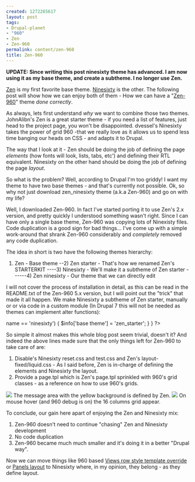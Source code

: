 ```yaml
--- 
created: 1272265617
layout: post
tags: 
- Drupal-planet
- "960"
- Zen
- Zen-960
permalink: content/zen-960
title: Zen-960
---
```

<strong>UPDATE: Since writing this post ninesixty theme has advanced. I am now using it as my base theme, and create a subtheme. I no longer use Zen.</strong>

<a href="http://drupal.org/project/zen">Zen</a> is my first favorite base theme. <a href="http://drupal.org/project/ninesixty">Ninesixty</a> is the other. The following post will show how we can enjoy both of them - How we can have a "<a href="http://drupal.org/project/zen_ninesixty">Zen-960</a>" theme <em>done correctly</em>.

As always, lets first understand <em>why</em> we want to combine those two themes. 
JohnAlibn's Zen is a great starter theme - if you need a list of features, just head to the project page, you won't be disappointed.
dvessel's Ninesixty takes the power of grid 960 -that we really love as it allows us to spend less time banging our heads on CSS - and adapts it to Drupal.

The way that I look at it - Zen should be doing the job of defining the page <em>elements</em> (how fonts will look, lists, tabs, etc') and defining their RTL equivalent.  Ninesixty on the other hand should be doing the job of defining the page <em>layout</em>.

So what is the problem? Well, according to Drupal I'm too griddy! I want my theme to have two base themes - and that's currently not possible. Ok, so why not just download zen_ninesixty theme (a.k.a Zen-960) and go on with my life?

Well, I downloaded Zen-960. In fact I've started porting it to use Zen's 2.x version, and pretty quickly I understood something wasn't right. Since I can have only a single base theme, Zen-960 was copying lots of Ninexisty files. Code duplication is a good sign for bad things...
I've come up with a simple work-around that shrank Zen-960 considerably and <em>completely</em> removed any code duplication.

The idea in short is two have the following themes hierarchy:

1) Zen                 - Base theme 
--2) Zen starter       - That's how we renamed Zen's STARTERKIT 
----3) Ninesixty       - We'll make it a subtheme of Zen starter
------4) Zen ninesixty - Our theme that we can directly edit 

I will not cover the process of installation in detail, as this can be read in the README.txt of the Zen-960 5.x version, but I will point out the "trick" that made it all happen. We make Ninesixty a subtheme of Zen starter, manually or or via code in a custom module (In Drupal 7 this will not be needed as themes can implement alter functions):

<?php
/**
* Implementation of hook_system_info_alter()
*
* Add Zen starter theme as the base theme of Ninesixty theme.
*/
function foo_system_info_alter(&$info, $file) {
  if ($file->name == 'ninesixty') {
    $info['base theme'] = 'zen_starter';
  }
}
?>

So simple it almost makes this whole blog post seem trivial, doesn't it? And indeed the above lines made sure that the only things left for Zen-960 to take care of are:
1) Disable's Ninesixty reset.css and test.css and Zen's layout-fixed/liquid.css - As I said before, Zen is in-charge of defining the elements and Ninesixty the layout. 
2) Provide a page.tpl which is Zen's page.tpl sprinkled with 960's grid classes - as a reference on how to use 960's grids.

<img src="http://www.gizra.com/sites/default/files/Snap1_1.png" />
The message area with the yellow background is defined by Zen.

<img src="http://www.gizra.com/sites/default/files/Snap2_0.png" />
On mouse hover (and 960 debug is on) the 16 columns grid appear.

To conclude, our gain here apart of enjoying the Zen and Ninesixty mix:
1) Zen-960 doesn't need to continue "chasing" Zen and Ninesixty development
2) No code duplication
3) Zen-960 became much much smaller and it's doing it in a better "Drupal way".

Now we can move things like 960 based <a href="http://drupal.org/node/780708">Views row style template override</a> or <a href="http://drupal.org/node/780782"> Panels layout</a> to Ninesixty where, in my opinion, they belong - as they define layout.
